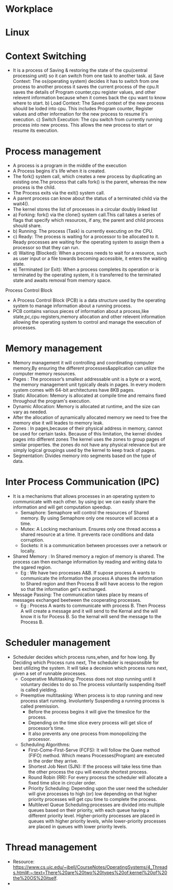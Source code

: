 # Workplace
# Linux 

# Context Switching
- It is a process of Saving & restoring the state of the cpu(central processing unit) so it can switch from one task to another task.
a) Save Context: The os(operating system) decides it has to switch from one process to another process it saves the current process of the cpu.It saves the details of Program counter,cpu register values, and other relevent information because when it comes back the cpu want to know where to start.
b) Load Context: The Saved context of the new process should be loded into cpu. This includes Program counter, Register values and other information for the new process to resume it's execution.
c) Switch Execution: The cpu switch from currently running process into new process. This allows the new process to start or resume its execution.

# Process management
- A process is a program in the middle of the execution
- A Process begins it's life when it is created.
- The fork() system call, which creates a new process by duplicating an existing one.The process that calls fork() is the parent, whereas the new process is the child.
- The Process exits via the exit() system call.
- A parent process can know about the status of a terminated child via the wait4().
- The kernel stores the list of processes in a circular doubly linked list
- a) Forking: fork() via the clone() system call.This call takes a series of flags that specify which resources, if any, the parent and child process should share.
- b) Running: The process (Task) is currently executing on the CPU.
- c) Ready: The process is waiting for a processor to be allocated to it. Ready processes are waiting for the operating system to assign them a processor so that they can run. 
- d) Waiting (Blocked): When a process needs to wait for a resource, such as user input or a file towards becoming accessible, it enters the waiting state.
- e) Terminated (or Exit): When a process completes its operation or is terminated by the operating system, it is transferred to the terminated state and awaits removal from memory space.

Process Control Block
- A Process Control Block (PCB) is a data structure used by the operating system to manage information about a running process.
- PCB contains various pieces of information about a process,like state,pc,cpu registers,memory allocation and other relevent information  allowing the operating system to control and manage the execution of processes.

# Memory management
- Memory management  it will controlling and coordinating computer memory,By ensuring the different processes&application can utilize the computer memory resources.
- Pages : The processor’s smallest addressable unit is a byte or a word, the memory management unit typically deals in pages. In every modern system comes with 64-bit architectures have 8KB pages.
- Static Allocation: Memory is allocated at compile time and remains fixed throughout the program's execution.
- Dynamic Allocation: Memory is allocated at runtime, and the size can vary as needed.
- After the allocation of aynamically allocated memory we need to free the memory else it will leades to memory leak.
- Zones : In pages,because of their physical address in memory, cannot be used for certain tasks. Because of this limitation, the kernel divides pages into different zones The kernel uses the zones to group pages of similar properties. the zones do not have any physical relevance but are simply logical groupings used by the kernel to keep track of pages.
- Segmentation: Divides memory into segments based on the type of data.

# Inter Process Communication (IPC)
- It is a mechanisms that allows processes in an operating system to communicate with each other. by using ipc we can easily share the information and will get computation speedup.
  - Semaphore: Semaphore will control the resources of Shared memory. By using Semaphore only one resource will access at a time.
  - Mutex: A Locking mechanisum. Ensures only one thread access a shared resource at a time. It prevents race conditions and data corruption.
  - Sockets: it is a communication between processes over a network or locally.
- Shared Memory : In Shared memory a region of memory is shared. The process can then exchange information by reading and writing data to the sgared region.
   - Eg : We have two processes A&B. If supose process A wants to communicate the information the process A shares the information to Shared region and then Process B will have access to the region so that the information get's exchanged.
- Message Passing: The communication takes place by means of messages exchanged beetween the cooperating processes.
  - Eg : Process A wants to communicate with process B. Then Process A will create a message and it will send to the Kernal and the will know it is for Pocess B. So the kernal will send the message to the Process B.

# Scheduler management
- Scheduler decides which process runs,when, and for how long. By Deciding which Process runs next, The scheduler is resposnsible for best utilizing the system. It will take a decesion which process runs next, given a set of runnable processes.
    - Cooperative Multitasking: Process does not stop running until it voluntary decides to do so.The process voluntarily suspending itself is called yielding.
    - Preemptive multitasking: When process is to stop running and new process start running. Involunterly Suspending a running process is called premission.
        - Before the process begins it will give the timeslice for the process.
        - Depending on the time slice every process will get slice of processor’s time.
        - It also prevents any one process from monopolizing the processor.
    - Scheduling Algorithms:
       - First-Come-First-Serve (FCFS): It will follow the Quee method (FIFO) method. Which means Processes(Program) are executed in the order they arrive.
       - Shortest Job Next (SJN): If the process will take less time than the other process the cpu will execute shortest process.
       - Round Robin (RR): For every process the scheduler will allocate a fixed time slice in circuler order.
       - Priority Scheduling: Depending upon the user need the scheduler will give processes to high (or) low depending on that higher priority processes will get cpu time to complete the   process. 
       - Multilevel Queue Scheduling:processes are divided into multiple queues based on their priority, with each queue having a different priority level. Higher-priority processes are placed in queues with higher priority levels, while lower-priority processes are placed in queues with lower priority levels.
 
# Thread management
- Resource:  https://www.cs.uic.edu/~jbell/CourseNotes/OperatingSystems/4_Threads.html#:~:text=There%20are%20two%20types%20of,kernel%20of%20the%20OS%20itself.
- 
